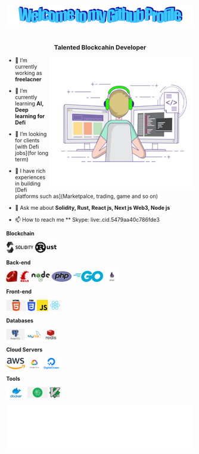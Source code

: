 <!-- "Hero" Header -->
<div align="center">
  <img src="https://github.com/mothblue1111/mothblue1111/blob/main/images/welcome.png" style="max-width: 100%;" alt="Welcome to my Github Profile" />
  <br />
  <br />

</div>









<h3 align="center">Talented Blockcahin Developer</h3>



<img align="right" alt="GIF" src="https://github.com/Hemraj183/Hemraj183/blob/main/coding.gif" width="390" height="350" />



- 🔭 I’m currently working as **freelacner**

- 🌱 I’m currently learning **AI, Deep learning for Defi**

- 👯 I’m looking for clients [with Defi jobs](for long term)

- 🤝 I have rich experiences in building [Defi platforms such as](Marketpalce, trading, game and so on)

- 💬 Ask me about **Solidity, Rust, React js, Next js Web3, Node js**

- 📫 How to reach me ** Skype: live:.cid.5479aa40c786fde3




**Blockchain**

<code><img height="30" src="https://raw.githubusercontent.com/mothblue1111/mothblue1111/master/images/Solidity.png"></code>
<code><img height="30" src="https://raw.githubusercontent.com/mothblue1111/mothblue1111/master/images/Rust.png"></code>

**Back-end**

<code><img height="30" src="https://raw.githubusercontent.com/mothblue1111/mothblue1111/master/images/ruby.png"></code>
<code><img height="30" src="https://raw.githubusercontent.com/mothblue1111/mothblue1111/master/images/rails.png"></code>
<code><img height="30" src="https://raw.githubusercontent.com/mothblue1111/mothblue1111/master/images/nodejs.png"></code>
<code><img height="30" src="https://raw.githubusercontent.com/mothblue1111/mothblue1111/master/images/php.svg"></code>
<code><img height="30" src="https://raw.githubusercontent.com/mothblue1111/mothblue1111/master/images/go.png"></code>
<code><img height="30" src="https://raw.githubusercontent.com/mothblue1111/mothblue1111/master/images/elixir.png"></code>

**Front-end**

<code><img height="30" src="https://raw.githubusercontent.com/mothblue1111/mothblue1111/master/images/html.png"></code>
<code><img height="30" src="https://raw.githubusercontent.com/mothblue1111/mothblue1111/master/images/css3.png"></code>
<code><img height="30" src="https://raw.githubusercontent.com/mothblue1111/mothblue1111/master/images/js.png"></code>
<code><img height="30" src="https://raw.githubusercontent.com/mothblue1111/mothblue1111/master/images/reactjs.png"></code>

**Databases**

<code><img height="30" src="https://raw.githubusercontent.com/mothblue1111/mothblue1111/master/images/postgresql.png"></code>
<code><img height="30" src="https://raw.githubusercontent.com/mothblue1111/mothblue1111/master/images/mysql.svg"></code>
<code><img height="30" src="https://raw.githubusercontent.com/mothblue1111/mothblue1111/master/images/redis.png"></code>

**Cloud Servers**

<code><img height="30" src="https://raw.githubusercontent.com/mothblue1111/mothblue1111/master/images/aws.png"></code>
<code><img height="30" src="https://raw.githubusercontent.com/mothblue1111/mothblue1111/master/images/gcloud.png"></code>
<code><img height="30" src="https://raw.githubusercontent.com/mothblue1111/mothblue1111/master/images/DigitalOcean.png"></code>

**Tools**

<code><img height="30" src="https://raw.githubusercontent.com/mothblue1111/mothblue1111/master/images/docker.png"></code>
<code><img height="30" src="https://raw.githubusercontent.com/mothblue1111/mothblue1111/master/images/atom.png"></code>
<code><img height="30" src="https://raw.githubusercontent.com/mothblue1111/mothblue1111/master/images/vim.png"></code>
<!-- Footer -->

<div align="center">

<img height="120" alt="Thanks for visiting me" width="100%" src="https://raw.githubusercontent.com/mothblue1111/mothblue1111/master/images/marquee.svg" />
<br />
</div>
